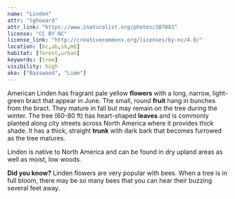 ```yaml
---
name: "Linden"
attr: "tghoward"
attr_link: "https://www.inaturalist.org/photos/387083"
license: "CC BY-NC"
license_link: "http://creativecommons.org/licenses/by-nc/4.0/"
location: [bc,ab,sk,mb]
habitat: [forest,urban]
keywords: [tree]
visibility: high
aka: ["Basswood", "Lime"]
---
```

American Linden has fragrant pale yellow **flowers** with a long, narrow, light-green bract that appear in June. The small, round **fruit** hang in bunches from the bract. They mature in fall but may remain on the tree during the winter. The tree (60-80 ft) has heart-shaped **leaves** and is commonly planted along city streets across North America where it provides thick shade. It has a thick, straight **trunk** with dark bark that becomes furrowed as the tree matures. 

Linden is native to North America and can be found in dry upland areas as well as moist, low woods.

**Did you know?** Linden flowers are very popular with bees. When a tree is in full bloom, there may be so many bees that you can hear their buzzing several feet away.


